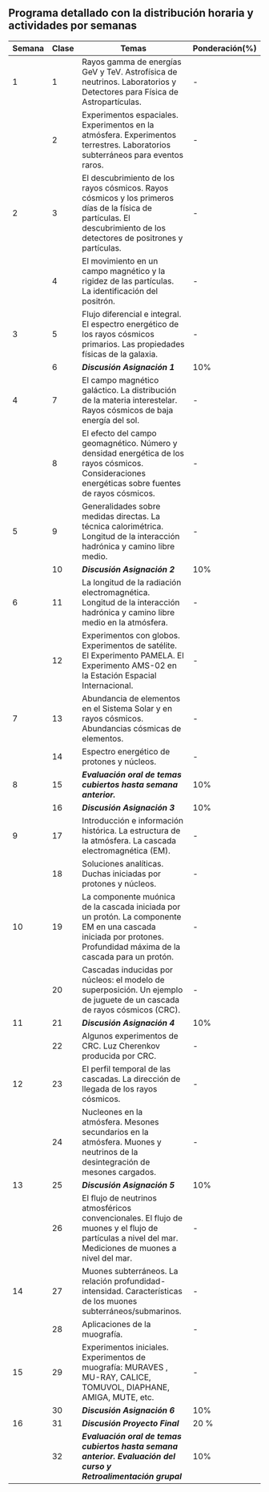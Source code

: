 ## Programa detallado con la distribución horaria y actividades por semanas

| Semana | Clase | Temas | Ponderación(%) |
|-|-|-|-|
| 1 | 1 | Rayos gamma de energías GeV y TeV. Astrofísica de neutrinos. Laboratorios y Detectores para Física de Astropartículas. |-|
|  | 2 | Experimentos espaciales. Experimentos en la atmósfera. Experimentos terrestres. Laboratorios subterráneos para eventos raros. |-|
| 2 | 3 | El descubrimiento de los rayos cósmicos. Rayos cósmicos y los primeros días de la física de partículas. El descubrimiento de los detectores de positrones y partículas.  |-|
|  | 4 | El movimiento en un campo magnético y la rigidez de las partículas. La identificación del positrón. |-|
| 3 | 5 | Flujo diferencial e integral. El espectro energético de los rayos cósmicos primarios. Las propiedades físicas de la galaxia.  |-|
|  | 6 | _**Discusión Asignación 1**_ | 10% |
| 4 | 7 | El campo magnético galáctico. La distribución de la materia interestelar. Rayos cósmicos de baja energía del sol. |-|
|  | 8 | El efecto del campo geomagnético. Número y densidad energética de los rayos cósmicos. Consideraciones energéticas sobre fuentes de rayos cósmicos. |-|
| 5 | 9 | Generalidades sobre medidas directas. La técnica calorimétrica. Longitud de la interacción hadrónica y camino libre medio.  |-|
|  | 10 | _**Discusión Asignación 2**_ | 10% |
| 6 | 11 | La longitud de la radiación electromagnética. Longitud de la interacción hadrónica y camino libre medio en la atmósfera. |-|
|  | 12 | Experimentos con globos. Experimentos de satélite. El Experimento PAMELA. El Experimento AMS-02 en la Estación Espacial Internacional. |-|
| 7 | 13 | Abundancia de elementos en el Sistema Solar y en rayos cósmicos. Abundancias cósmicas de elementos.  |-|
|  | 14 | Espectro energético de protones y núcleos. |-|
| 8 | 15 | _**Evaluación oral de temas cubiertos hasta semana anterior.**_ | 10% |
|  | 16 | _**Discusión Asignación 3**_ | 10% |
| 9 | 17 | Introducción e información histórica. La estructura de la atmósfera. La cascada electromagnética (EM).  |-|
|  | 18 | Soluciones analíticas. Duchas iniciadas por protones y núcleos. |-|
| 10 | 19 | La componente muónica de la cascada iniciada por un protón. La componente EM en una cascada iniciada por protones. Profundidad máxima de la cascada para un protón.  |-|
|  | 20 | Cascadas inducidas por núcleos: el modelo de superposición. Un ejemplo de juguete de un cascada de rayos cósmicos (CRC).  |-|
| 11 | 21 | _**Discusión Asignación 4**_ | 10% |
|  | 22 | Algunos experimentos de CRC. Luz Cherenkov producida por CRC.  |-|
| 12 | 23 | El perfil temporal de las cascadas. La dirección de llegada de los rayos cósmicos. |-|
|  | 24 | Nucleones en la atmósfera. Mesones secundarios en la atmósfera. Muones y neutrinos de la desintegración de mesones cargados.  |-|
| 13 | 25 | _**Discusión Asignación 5**_ | 10% |
|  | 26 | El flujo de neutrinos atmosféricos convencionales. El flujo de muones y el flujo de partículas a nivel del mar. Mediciones de muones a nivel del mar.  |-|
| 14 | 27 | Muones subterráneos. La relación profundidad-intensidad. Características de los muones subterráneos/submarinos.  |-|
|  | 28 | Aplicaciones de la muografía. |-|
| 15 | 29 | Experimentos iniciales. Experimentos de muografía:  MURAVES , MU-RAY, CALICE, TOMUVOL, DIAPHANE, AMIGA, MUTE, etc. |-|
|  | 30 | _**Discusión Asignación 6**_ | 10% |
| 16 | 31 | _**Discusión Proyecto Final**_ | 20 % |
|  | 32 | _**Evaluación oral de temas cubiertos hasta semana anterior. Evaluación del curso y Retroalimentación grupal**_ | 10% |
